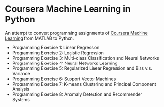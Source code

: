 # Coursera Machine Learning in Python

An attempt to convert programming assignments of [Coursera Machine Learning](https://www.coursera.org/learn/machine-learning/home/info) from MATLAB to Python.

* Programming Exercise 1: Linear Regression
* Programming Exercise 2: Logistic Regression
* Programming Exercise 3: Multi-class Classification and Neural Networks
* Programming Exercise 4: Neural Networks Learning
* Programming Exercise 5: Regularized Linear Regression and Bias v.s. Variance
* Programming Exercise 6: Support Vector Machines
* Programming Exercise 7: K-means Clustering and Principal Component Analysis
* Programming Exercise 8: Anomaly Detection and Recommender Systems
